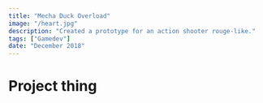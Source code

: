 ```yaml
---
title: "Mecha Duck Overload"
image: "/heart.jpg"
description: "Created a prototype for an action shooter rouge-like."
tags: ["Gamedev"]
date: "December 2018"
---
```


# Project thing